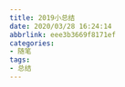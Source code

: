```yaml
---
title: 2019小总结
date: 2020/03/28 16:24:14
abbrlink: eee3b3669f8171ef
categories:
- 随笔
tags:
- 总结
---
```


